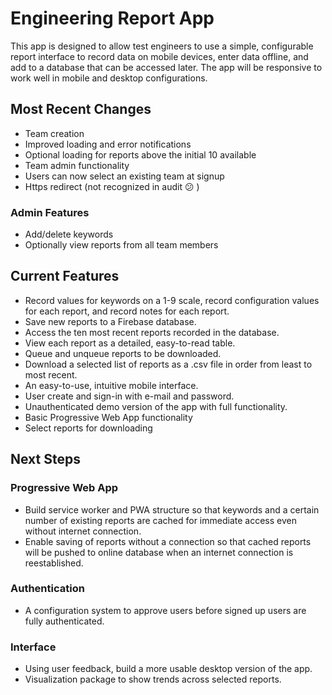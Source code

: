 # Engineering Report App

This app is designed to allow test engineers to use a simple, configurable report interface to record data on mobile devices, enter data offline, and add to a database that can be accessed later. The app will be responsive to work well in mobile and desktop configurations.

## Most Recent Changes

* Team creation
* Improved loading and error notifications
* Optional loading for reports above the initial 10 available
* Team admin functionality
* Users can now select an existing team at signup
* Https redirect (not recognized in audit :confused: )

### Admin Features

* Add/delete keywords
* Optionally view reports from all team members

## Current Features

* Record values for keywords on a 1-9 scale, record configuration values for each report, and record notes for each report.
* Save new reports to a Firebase database.
* Access the ten most recent reports recorded in the database.
* View each report as a detailed, easy-to-read table.
* Queue and unqueue reports to be downloaded.
* Download a selected list of reports as a .csv file in order from least to most recent.
* An easy-to-use, intuitive mobile interface.
* User create and sign-in with e-mail and password.
* Unauthenticated demo version of the app with full functionality.
* Basic Progressive Web App functionality
* Select reports for downloading

## Next Steps

### Progressive Web App
* Build service worker and PWA structure so that keywords and a certain number of existing reports are cached for immediate access even without internet connection.
* Enable saving of reports without a connection so that cached reports will be pushed to online database when an internet connection is reestablished.

### Authentication
* A configuration system to approve users before signed up users are fully authenticated.

### Interface
* Using user feedback, build a more usable desktop version of the app.
* Visualization package to show trends across selected reports.
